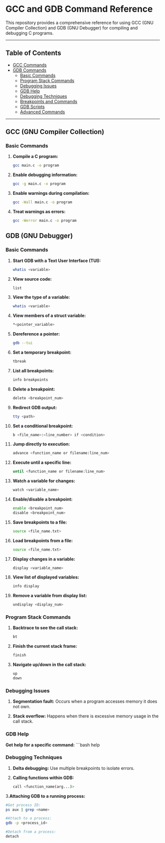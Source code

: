 # GCC and GDB Command Reference

This repository provides a comprehensive reference for using GCC (GNU Compiler Collection) and GDB (GNU Debugger) for compiling and debugging C programs.

---

## Table of Contents

- [GCC Commands](#gcc-gnu-compiler-collection)
- [GDB Commands](#gdb-gnu-debugger)
  - [Basic Commands](#basic-commands)
  - [Program Stack Commands](#program-stack-commands)
  - [Debugging Issues](#debugging-issues)
  - [GDB Help](#gdb-help)
  - [Debugging Techniques](#debugging-techniques)
  - [Breakpoints and Commands](#breakpoints-and-commands)
  - [GDB Scripts](#gdb-scripts)
  - [Advanced Commands](#advanced-commands)

---

## GCC (GNU Compiler Collection)

### Basic Commands

1. **Compile a C program:**
   ```bash
   gcc main.c -o program

2. **Enable debugging information:**
   ```bash
   gcc -g main.c -o program
   
3. **Enable warnings during compilation:**
   ```bash
   gcc -Wall main.c -o program
   
4. **Treat warnings as errors:**
   ```bash
   gcc -Werror main.c -o program

## GDB (GNU Debugger)

### Basic Commands

1. **Start GDB with a Text User Interface (TUI):**
   ```bash
   whatis <variable>

2. **View source code:**
   ```bash
   list

3. **View the type of a variable:**
   ```bash
   whatis <variable>

4. **View members of a struct variable:**
   ```bash
   *<pointer_variable>

5. **Dereference a pointer:**
   ```bash
   gdb --tui

6. **Set a temporary breakpoint:**
   ```bash
   tbreak

7. **List all breakpoints:**
   ```bash
   info breakpoints

8. **Delete a breakpoint:**
   ```bash
   delete <breakpoint_num>

9. **Redirect GDB output:**
   ```bash
   tty <path>

10. **Set a conditional breakpoint:**
    ```bash
    b <file_name>:<line_number> if <condition>

11. **Jump directly to execution:**
    ```bash
    advance <function_name or filename:line_num>

12. **Execute until a specific line:**
    ```bash
    until <function_name or filename:line_num>

13. **Watch a variable for changes:**
    ```bash
    watch <variable_name>

14. **Enable/disable a breakpoint:**
    ```bash
    enable <breakpoint_num>
    disable <breakpoint_num>

15. **Save breakpoints to a file:**
    ```bash
    source <file_name.txt>

16. **Load breakpoints from a file:**
    ```bash
    source <file_name.txt>

17. **Display changes in a variable:**
    ```bash
    display <variable_name>

18. **View list of displayed variables:**
    ```bash
    info display

19. **Remove a variable from display list:**
    ```bash
    undisplay <display_num>

### Program Stack Commands

1. **Backtrace to see the call stack:**
   ```bash
   bt

2. **Finish the current stack frame:**
   ```bash
   finish

3. **Navigate up/down in the call stack:**
   ```bash
   up
   down


### Debugging Issues
1. **Segmentation fault:** Occurs when a program accesses memory it does not own.

2. **Stack overflow:** Happens when there is excessive memory usage in the call stack.

### GDB Help

**Get help for a specific command:**
    ```bash
     help <action>


### Debugging Techniques

1. **Delta debugging:** Use multiple breakpoints to isolate errors.

2. **Calling functions within GDB:**
   ```bash
   call <function_name(arg...)>

3.**Attaching GDB to a running process:**
  ```bash
  #Get process ID:
  ps aux | grep <name>

  #Attach to a process:
  gdb -p <process_id>

  #Detach from a process:
  detach

